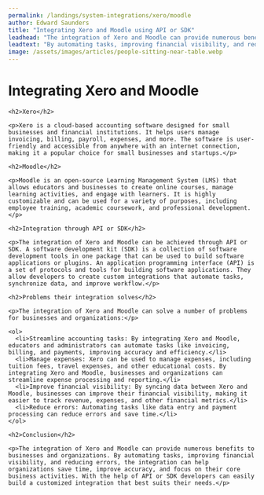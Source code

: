 ```yaml
---
permalink: /landings/system-integrations/xero/moodle
author: Edward Saunders
title: "Integrating Xero and Moodle using API or SDK"
leadhead: "The integration of Xero and Moodle can provide numerous benefits to businesses and organizations"
leadtext: "By automating tasks, improving financial visibility, and reducing errors, the integration can help organizations save time, improve accuracy, and focus on their core business activities. With the help of API or SDK developers can easily build a customized integration that best suits their needs."
image: /assets/images/articles/people-sitting-near-table.webp
---
```

<div class="arttext">    <h1>Integrating Xero and Moodle</h1>
    
    <h2>Xero</h2>
    
    <p>Xero is a cloud-based accounting software designed for small businesses and financial institutions. It helps users manage invoicing, billing, payroll, expenses, and more. The software is user-friendly and accessible from anywhere with an internet connection, making it a popular choice for small businesses and startups.</p>
    
    <h2>Moodle</h2>
    
    <p>Moodle is an open-source Learning Management System (LMS) that allows educators and businesses to create online courses, manage learning activities, and engage with learners. It is highly customizable and can be used for a variety of purposes, including employee training, academic coursework, and professional development.</p>
    
    <h2>Integration through API or SDK</h2>
    
    <p>The integration of Xero and Moodle can be achieved through API or SDK. A software development kit (SDK) is a collection of software development tools in one package that can be used to build software applications or plugins. An application programming interface (API) is a set of protocols and tools for building software applications. They allow developers to create custom integrations that automate tasks, synchronize data, and improve workflow.</p>
    
    <h2>Problems their integration solves</h2>
    
    <p>The integration of Xero and Moodle can solve a number of problems for businesses and organizations:</p>
    
    <ol>
      <li>Streamline accounting tasks: By integrating Xero and Moodle, educators and administrators can automate tasks like invoicing, billing, and payments, improving accuracy and efficiency.</li>
      <li>Manage expenses: Xero can be used to manage expenses, including tuition fees, travel expenses, and other educational costs. By integrating Xero and Moodle, businesses and organizations can streamline expense processing and reporting.</li>
      <li>Improve financial visibility: By syncing data between Xero and Moodle, businesses can improve their financial visibility, making it easier to track revenue, expenses, and other financial metrics.</li>
      <li>Reduce errors: Automating tasks like data entry and payment processing can reduce errors and save time.</li>
    </ol>
    
    <h2>Conclusion</h2>
    
    <p>The integration of Xero and Moodle can provide numerous benefits to businesses and organizations. By automating tasks, improving financial visibility, and reducing errors, the integration can help organizations save time, improve accuracy, and focus on their core business activities. With the help of API or SDK developers can easily build a customized integration that best suits their needs.</p>
</div>